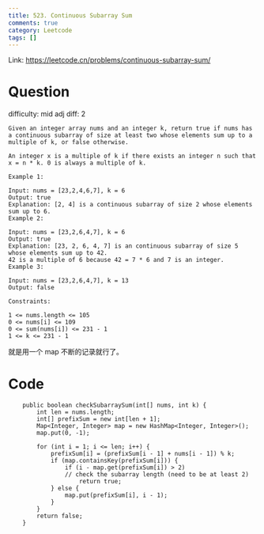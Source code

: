```yaml
---
title: 523. Continuous Subarray Sum
comments: true
category: Leetcode
tags: []
---
```


Link: https://leetcode.cn/problems/continuous-subarray-sum/

# Question

difficulty: mid
adj diff: 2

    Given an integer array nums and an integer k, return true if nums has a continuous subarray of size at least two whose elements sum up to a multiple of k, or false otherwise.

    An integer x is a multiple of k if there exists an integer n such that x = n * k. 0 is always a multiple of k.

    Example 1:

    Input: nums = [23,2,4,6,7], k = 6
    Output: true
    Explanation: [2, 4] is a continuous subarray of size 2 whose elements sum up to 6.
    Example 2:

    Input: nums = [23,2,6,4,7], k = 6
    Output: true
    Explanation: [23, 2, 6, 4, 7] is an continuous subarray of size 5 whose elements sum up to 42.
    42 is a multiple of 6 because 42 = 7 * 6 and 7 is an integer.
    Example 3:

    Input: nums = [23,2,6,4,7], k = 13
    Output: false

    Constraints:

    1 <= nums.length <= 105
    0 <= nums[i] <= 109
    0 <= sum(nums[i]) <= 231 - 1
    1 <= k <= 231 - 1

就是用一个 map 不断的记录就行了。

# Code

```
    public boolean checkSubarraySum(int[] nums, int k) {
        int len = nums.length;
        int[] prefixSum = new int[len + 1];
        Map<Integer, Integer> map = new HashMap<Integer, Integer>();
        map.put(0, -1);

        for (int i = 1; i <= len; i++) {
            prefixSum[i] = (prefixSum[i - 1] + nums[i - 1]) % k;
            if (map.containsKey(prefixSum[i])) {
                if (i - map.get(prefixSum[i]) > 2)
                // check the subarray length (need to be at least 2)
                    return true;
            } else {
                map.put(prefixSum[i], i - 1);
            }
        }
        return false;
    }
```
